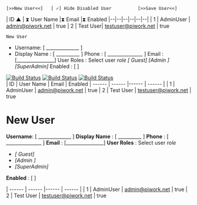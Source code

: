 ﻿    [>>New User<<]   [ ✓] Hide Disabled User          [>>Save User<<]

| ID ▲ | ⧗ User Name |⧗ Email |⧗ Enabled
|--|--|--|--|--|--|
| 1 | AdminUser | admin@piwork.net | true
| 2 | Test User| testuser@piwork.net | true


    New User    
- Username:  [ ______________ ] 
- Display Name : [ __________ ] 
Phone :   [ _______________ ]
Email : [________________]
User Roles : Select user  *role*   *[ Guest]*  *[Admin ]* *[SuperAdmin]*
Enabled : [ ] 




[![Build Status](https://i.hizliresim.com/tnlRd4.png)]()  [![Build Status](https://i.hizliresim.com/41u3rb.png)]()   [![Build Status](https://i.hizliresim.com/n3AXHg.png)]()         
| ID | User Name |  Email | Enabled
| ------ | ------ |------ | ------ |
| 1 | AdminUser | admin@piwork.net | true
| 2 | Test User | testuser@piwork.net | true

# New User

**Username**:  [ ______________ ]
**Display Name** : [ __________ ]
**Phone** :   [ _______________ ]
**Email** : [________________]
**User Roles** : Select user  *role*   

-   *[ Guest]* 
-  *[Admin ]* 
- *[SuperAdmin]*

**Enabled** : [ ] 



| ------ | ------ |------ | ------ |
| 1 | AdminUser | admin@piwork.net | true
| 2 | Test User | testuser@piwork.net | true
